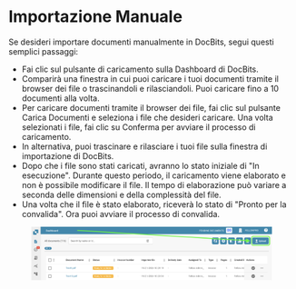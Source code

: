 # Importazione Manuale

Se desideri importare documenti manualmente in DocBits, segui questi semplici passaggi:

* Fai clic sul pulsante di caricamento sulla Dashboard di DocBits.
* Comparirà una finestra in cui puoi caricare i tuoi documenti tramite il browser dei file o trascinandoli e rilasciandoli. Puoi caricare fino a 10 documenti alla volta.
* Per caricare documenti tramite il browser dei file, fai clic sul pulsante Carica Documenti e seleziona i file che desideri caricare. Una volta selezionati i file, fai clic su Conferma per avviare il processo di caricamento.
* In alternativa, puoi trascinare e rilasciare i tuoi file sulla finestra di importazione di DocBits.
* Dopo che i file sono stati caricati, avranno lo stato iniziale di "In esecuzione". Durante questo periodo, il caricamento viene elaborato e non è possibile modificare il file. Il tempo di elaborazione può variare a seconda delle dimensioni e della complessità del file.
* Una volta che il file è stato elaborato, riceverà lo stato di "Pronto per la convalida". Ora puoi avviare il processo di convalida.

<figure><img src="../../../.gitbook/assets/manual-import1.png" alt=""><figcaption></figcaption></figure>
